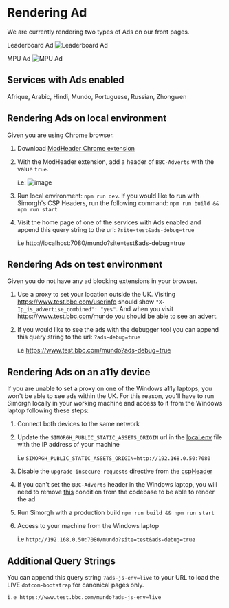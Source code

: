 # Rendering Ad

We are currently rendering two types of Ads on our front pages.

Leaderboard Ad
![Leaderboard Ad
](https://user-images.githubusercontent.com/30599794/90142128-eb7c7080-dd73-11ea-8c68-f47b27f56620.png)

MPU Ad
![MPU Ad](https://user-images.githubusercontent.com/30599794/90142048-cee03880-dd73-11ea-92f7-1f1c9098d228.png)

## Services with Ads enabled

Afrique, Arabic, Hindi, Mundo, Portuguese, Russian, Zhongwen

## Rendering Ads on local environment

Given you are using Chrome browser.

1. Download [ModHeader Chrome extension](https://www.google.com/search?q=modheader+chrome+pass+boolean&rlz=1C5CHFA_enGB762GB762&oq=modheader&aqs=chrome.0.69i59l2j69i57j69i60j69i61j69i60j69i65l2.1039j0j7&sourceid=chrome&ie=UTF-8)

2. With the ModHeader extension, add a header of `BBC-Adverts` with the value `true`.

   i.e: ![image](https://user-images.githubusercontent.com/30599794/90151074-40bd7f80-dd7e-11ea-985d-902ed04641ac.png)

3. Run local environment: `npm run dev`. If you would like to run with Simorgh's CSP Headers, run the following command: `npm run build && npm run start`

4. Visit the home page of one of the services with Ads enabled and append this query string to the url: `?site=test&ads-debug=true`

   i.e http://localhost:7080/mundo?site=test&ads-debug=true

## Rendering Ads on test environment

Given you do not have any ad blocking extensions in your browser.

1. Use a proxy to set your location outside the UK. Visiting https://www.test.bbc.com/userinfo should show `"X-Ip_is_advertise_combined": "yes"`. And when you visit https://www.test.bbc.com/mundo you should be able to see an advert.

2. If you would like to see the ads with the debugger tool you can append this query string to the url: `?ads-debug=true`

   i.e https://www.test.bbc.com/mundo?ads-debug=true

## Rendering Ads on an a11y device

If you are unable to set a proxy on one of the Windows a11y laptops, you won't be able to see ads within the UK. For this reason, you'll have to run Simorgh locally in your working machine and access to it from the Windows laptop following these steps:

1. Connect both devices to the same network

2. Update the `SIMORGH_PUBLIC_STATIC_ASSETS_ORIGIN` url in the [local.env](https://github.com/bbc/simorgh/blob/latest/envConfig/local.env#L3) file with the IP address of your machine

   i.e `SIMORGH_PUBLIC_STATIC_ASSETS_ORIGIN=http://192.168.0.50:7080`

3. Disable the `upgrade-insecure-requests` directive from the [cspHeader](https://github.com/bbc/simorgh/blob/latest/src/server/utilities/cspHeader/index.js#L419)

4. If you can't set the `BBC-Adverts` header in the Windows laptop, you will need to remove [this](https://github.com/bbc/simorgh/blob/latest/src/app/containers/Ad/Canonical/index.jsx#L63) condition from the codebase to be able to render the ad

5. Run Simorgh with a production build `npm run build && npm run start`

6. Access to your machine from the Windows laptop

   i.e `http://192.168.0.50:7080/mundo?site=test&ads-debug=true`

## Additional Query Strings

You can append this query string `?ads-js-env=live` to your URL to load the LIVE `dotcom-bootstrap` for canonical pages only.

    i.e https://www.test.bbc.com/mundo?ads-js-env=live
